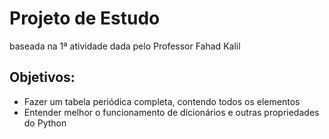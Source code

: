 # Projeto de Estudo 
baseada na 1ª atividade dada pelo Professor Fahad Kalil

## **Objetivos:**
- Fazer um tabela periódica completa, contendo todos os elementos
- Entender melhor o funcionamento de dicionários e outras propriedades do Python

